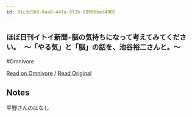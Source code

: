 ```yaml
---
id: 91cde5b8-8aa8-44fa-972b-68996bed4905
---
```


## `ほぼ日刊イトイ新聞-脳の気持ちになって考えてみてください。 〜「やる気」と「脳」の話を、池谷裕二さんと。〜`
#Omnivore

[Read on Omnivore](https://omnivore.app/me/-190f33b62e4) / [Read Original](https://www.1101.com/ikegaya2010/)

## Notes

平野さんのはなし

